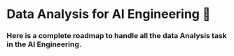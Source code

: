 # Data Analysis for AI Engineering 🧠
### Here is a complete roadmap to handle all the data Analysis task in the AI Engineering. 